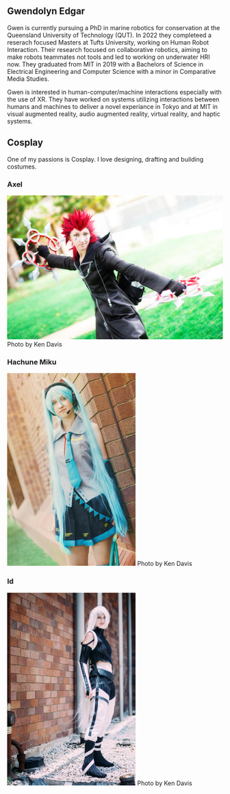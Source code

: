 ## Gwendolyn Edgar
Gwen is currently pursuing a PhD in marine robotics for conservation at the Queensland University of Technology (QUT). In 2022 they completeed a reserach focused Masters at Tufts University, working on Human Robot Interaction. Their research focused on collaborative robotics, aiming to make robots teammates not tools and led to working on underwater HRI now. They graduated from MIT in 2019 with a Bachelors of Science in Electrical Engineering and Computer Science with a minor in Comparative Media Studies.

Gwen is interested in human-computer/machine interactions especially with the use of XR. They have worked on systems utilizing interactions between humans and machines to deliver a novel experiance in Tokyo and at MIT in visual augmented reality, audio augmented reality, virtual reality, and haptic systems.


## Cosplay

One of my passions is Cosplay. I love designing, drafting and building costumes. 

### Axel  
<img src="images/axel2.jpg" alt="Axel" width="600"/>
Photo by Ken Davis


### Hachune Miku
<img src="images/miku.jpg" alt="Miku" width="300"/>
Photo by Ken Davis

### Id
<img src="images/id.jpg" alt="Id" width="300"/>
Photo by Ken Davis
